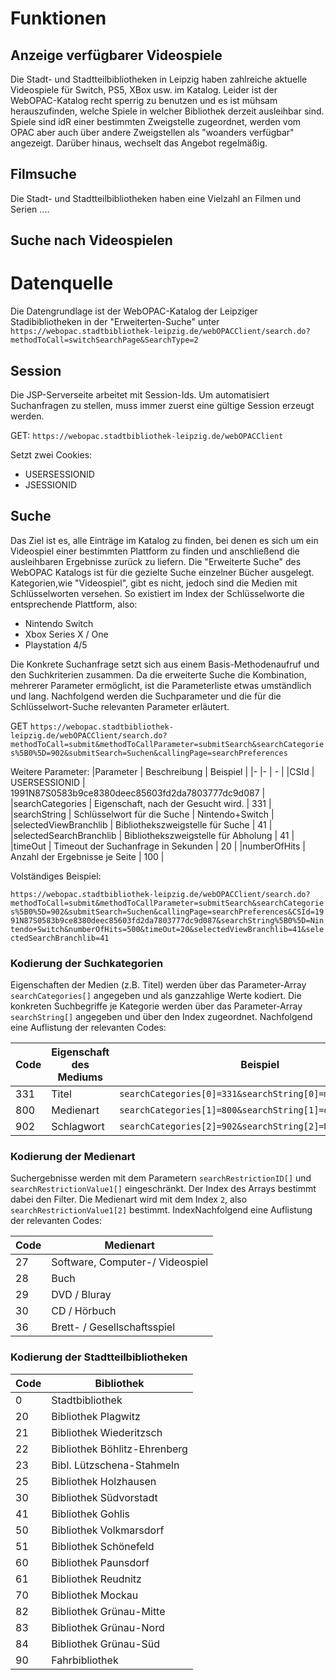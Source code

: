 # Funktionen

## Anzeige verfügbarer Videospiele 
Die Stadt- und Stadtteilbibliotheken in Leipzig haben zahlreiche aktuelle Videospiele für Switch, PS5, XBox usw. im Katalog. Leider ist der WebOPAC-Katalog recht sperrig zu benutzen und es ist mühsam herauszufinden, welche Spiele in welcher Bibliothek derzeit ausleihbar sind. Spiele sind idR einer bestimmten Zweigstelle zugeordnet, werden vom OPAC aber auch über andere Zweigstellen als "woanders verfügbar" angezeigt. Darüber hinaus, wechselt das Angebot regelmäßig.

## Filmsuche
Die Stadt- und Stadtteilbibliotheken haben eine Vielzahl an Filmen und Serien ....

## Suche nach Videospielen

# Datenquelle
Die Datengrundlage ist der WebOPAC-Katalog der Leipziger Stadibibliotheken in der "Erweiterten-Suche" unter `https://webopac.stadtbibliothek-leipzig.de/webOPACClient/search.do?methodToCall=switchSearchPage&SearchType=2`

## Session
Die JSP-Serverseite arbeitet mit Session-Ids. Um automatisiert Suchanfragen zu stellen, muss immer zuerst eine gültige Session erzeugt werden.

GET: `https://webopac.stadtbibliothek-leipzig.de/webOPACClient`

Setzt zwei Cookies: 
* USERSESSIONID
* JSESSIONID

## Suche
Das Ziel ist es, alle Einträge im Katalog zu finden, bei denen es sich um ein Videospiel einer bestimmten Plattform zu finden und anschließend die ausleihbaren Ergebnisse zurück zu liefern. Die "Erweiterte Suche" des WebOPAC Katalogs ist für die gezielte Suche einzelner Bücher ausgelegt. Kategorien,wie "Videospiel", gibt es nicht, jedoch sind die Medien mit Schlüsselworten versehen. So existiert im Index der Schlüsselworte die entsprechende Plattform, also:
* Nintendo Switch
* Xbox Series X / One
* Playstation 4/5

Die Konkrete Suchanfrage setzt sich aus einem Basis-Methodenaufruf und den Suchkriterien zusammen. Da die erweiterte Suche die Kombination, mehrerer Parameter ermöglicht, ist die Parameterliste etwas umständlich und lang.
Nachfolgend werden die Suchparameter und die für die Schlüsselwort-Suche relevanten Parameter erläutert.

GET `https://webopac.stadtbibliothek-leipzig.de/webOPACClient/search.do?methodToCall=submit&methodToCallParameter=submitSearch&searchCategories%5B0%5D=902&submitSearch=Suchen&callingPage=searchPreferences`

Weitere Parameter: 
|Parameter                  | Beschreibung                          | Beispiel              |
|-                          |-                                      | -                     |
|CSId                       | USERSESSIONID                         | 1991N87S0583b9ce8380deec85603fd2da7803777dc9d087 |
|searchCategories           | Eigenschaft, nach der Gesucht wird.   | 331                   |
|searchString               | Schlüsselwort für die Suche           | Nintendo+Switch       |
|selectedViewBranchlib      | Bibliothekszweigstelle für Suche      | 41                    |
|selectedSearchBranchlib    | Bibliothekszweigstelle für Abholung   | 41                    |
|timeOut                    | Timeout der Suchanfrage in Sekunden   | 20                    |
|numberOfHits               | Anzahl der Ergebnisse je Seite        | 100                   |

Volständiges Beispiel:

```https://webopac.stadtbibliothek-leipzig.de/webOPACClient/search.do?methodToCall=submit&methodToCallParameter=submitSearch&searchCategories%5B0%5D=902&submitSearch=Suchen&callingPage=searchPreferences&CSId=1991N87S0583b9ce8380deec85603fd2da7803777dc9d087&searchString%5B0%5D=Nintendo+Switch&numberOfHits=500&timeOut=20&selectedViewBranchlib=41&selectedSearchBranchlib=41```

### Kodierung der Suchkategorien 
Eigenschaften der Medien (z.B. Titel) werden über das Parameter-Array `searchCategories[]` angegeben und als ganzzahlige Werte kodiert. Die konkreten Suchbegriffe je Kategorie werden über das Parameter-Array `searchString[]` angegeben und über den Index zugeordnet. Nachfolgend eine Auflistung der relevanten Codes:

|Code   |Eigenschaft des Mediums|Beispiel                                                   |
|-      |-                      |-                                                          |
|331    |Titel                  |`searchCategories[0]=331&searchString[0]=matrix`           |
|800    |Medienart              |`searchCategories[1]=800&searchString[1]=dvd`              |
|902    |Schlagwort             |`searchCategories[2]=902&searchString[2]=Nintendo+Switch`  |

### Kodierung der Medienart
Suchergebnisse werden mit dem Parametern `searchRestrictionID[]` und `searchRestrictionValue1[]` eingeschränkt. Der Index des Arrays bestimmt dabei den Filter. Die Medienart wird mit dem Index `2`, also `searchRestrictionValue1[2]` bestimmt. IndexNachfolgend eine Auflistung der relevanten Codes:

|Code   | Medienart                         |
|-      |-                                  |
|27     | Software, Computer-/ Videospiel   | 
|28     | Buch                              | 
|29     | DVD / Bluray                      |
|30     | CD / Hörbuch                      |
|36     | Brett- / Gesellschaftsspiel       |

### Kodierung der Stadtteilbibliotheken

|Code   | Bibliothek                    |
|-      |-                              |
|0      |Stadtbibliothek                |
|20     |Bibliothek Plagwitz            |
|21     |Bibliothek Wiederitzsch        |
|22     |Bibliothek Böhlitz-Ehrenberg   |
|23     |Bibl. Lützschena-Stahmeln      |   							
|25     |Bibliothek Holzhausen          |   							
|30     |Bibliothek Südvorstadt         |   							
|41     |Bibliothek Gohlis              |   							
|50     |Bibliothek Volkmarsdorf        |   							
|51     |Bibliothek Schönefeld          |   							
|60     |Bibliothek Paunsdorf           |   							
|61     |Bibliothek Reudnitz            |   							
|70     |Bibliothek Mockau              |   							
|82     |Bibliothek Grünau-Mitte        |   							
|83     |Bibliothek Grünau-Nord         |   							
|84     |Bibliothek Grünau-Süd          |   							
|90     |Fahrbibliothek                 |   		
